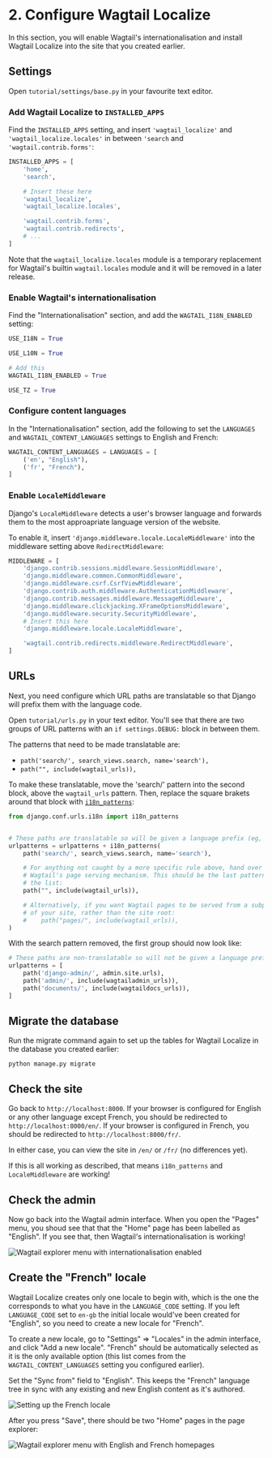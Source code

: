 # 2. Configure Wagtail Localize

In this section, you will enable Wagtail's internationalisation and install Wagtail Localize into the site that you
created earlier.

## Settings

Open ``tutorial/settings/base.py`` in your favourite text editor.

### Add Wagtail Localize to ``INSTALLED_APPS``

Find the ``INSTALLED_APPS`` setting, and insert ``'wagtail_localize'`` and ``'wagtail_localize.locales'`` in between
``'search`` and ``'wagtail.contrib.forms'``:

``` python
INSTALLED_APPS = [
    'home',
    'search',

    # Insert these here
    'wagtail_localize',
    'wagtail_localize.locales',

    'wagtail.contrib.forms',
    'wagtail.contrib.redirects',
    # ...
]
```

Note that the ``wagtail_localize.locales`` module is a temporary replacement for Wagtail's builtin ``wagtail.locales``
module and it will be removed in a later release.

### Enable Wagtail's internationalisation

Find the "Internationalisation" section, and add the ``WAGTAIL_I18N_ENABLED`` setting:

``` python
USE_I18N = True

USE_L10N = True

# Add this
WAGTAIL_I18N_ENABLED = True

USE_TZ = True
```

### Configure content languages

In the "Internationalisation" section, add the following to set the ``LANGUAGES`` and ``WAGTAIL_CONTENT_LANGUAGES``
settings to English and French:

``` python
WAGTAIL_CONTENT_LANGUAGES = LANGUAGES = [
    ('en', "English"),
    ('fr', "French"),
]
```

### Enable ``LocaleMiddleware``

Django's ``LocaleMiddleware`` detects a user's browser language and forwards them to the most approapriate language
version of the website.

To enable it, insert  ``'django.middleware.locale.LocaleMiddleware'`` into the middleware setting
above ``RedirectMiddleware``:

``` python
MIDDLEWARE = [
    'django.contrib.sessions.middleware.SessionMiddleware',
    'django.middleware.common.CommonMiddleware',
    'django.middleware.csrf.CsrfViewMiddleware',
    'django.contrib.auth.middleware.AuthenticationMiddleware',
    'django.contrib.messages.middleware.MessageMiddleware',
    'django.middleware.clickjacking.XFrameOptionsMiddleware',
    'django.middleware.security.SecurityMiddleware',
    # Insert this here
    'django.middleware.locale.LocaleMiddleware',

    'wagtail.contrib.redirects.middleware.RedirectMiddleware',
]
```

## URLs

Next, you need configure which URL paths are translatable so that Django will prefix them with the language code.

Open ``tutorial/urls.py`` in your text editor. You'll see that there are two groups of URL patterns with an
``if settings.DEBUG:`` block in between them.

The patterns that need to be made translatable are:

 - ``path('search/', search_views.search, name='search'),``
 - ``path("", include(wagtail_urls)),``

To make these translatable, move the 'search/' pattern into the second block, above the ``wagtail_urls`` pattern. Then,
replace the square brakets around that block with
[``i18n_patterns``](https://docs.djangoproject.com/en/3.1/topics/i18n/translation/#django.conf.urls.i18n.i18n_patterns):

``` python
from django.conf.urls.i18n import i18n_patterns


# These paths are translatable so will be given a language prefix (eg, '/en', '/fr')
urlpatterns = urlpatterns + i18n_patterns(
    path('search/', search_views.search, name='search'),

    # For anything not caught by a more specific rule above, hand over to
    # Wagtail's page serving mechanism. This should be the last pattern in
    # the list:
    path("", include(wagtail_urls)),

    # Alternatively, if you want Wagtail pages to be served from a subpath
    # of your site, rather than the site root:
    #    path("pages/", include(wagtail_urls)),
)
```

With the search pattern removed, the first group should now look like:

``` python
# These paths are non-translatable so will not be given a language prefix
urlpatterns = [
    path('django-admin/', admin.site.urls),
    path('admin/', include(wagtailadmin_urls)),
    path('documents/', include(wagtaildocs_urls)),
]
```

## Migrate the database

Run the migrate command again to set up the tables for Wagtail Localize in the database you created earlier:

``` shell
python manage.py migrate
```

## Check the site

Go back to ``http://localhost:8000``. If your browser is configured for English or any other language except French,
you should be redirected to ``http://localhost:8000/en/``.
If your browser is configured in French, you should be redirected to ``http://localhost:8000/fr/``.

In either case, you can view the site in ``/en/`` or ``/fr/`` (no differences yet).

If this is all working as described, that means ``i18n_patterns`` and ``LocaleMiddleware`` are working!

## Check the admin

Now go back into the Wagtail admin interface. When you open the "Pages" menu, you shoud see that that the "Home" page
has been labelled as "English". If you see that, then Wagtail's internationalisation is working!

![Wagtail explorer menu with internationalisation enabled](/_static/tutorial/wagtail-explorer-with-i18n.png)

## Create the "French" locale

Wagtail Localize creates only one locale to begin with, which is the one the corresponds to what you have in the
``LANGUAGE_CODE`` setting. If you left ``LANGUAGE_CODE`` set to ``en-gb`` the initial locale would've been created for
"English", so you need to create a new locale for "French".

To create a new locale, go to "Settings" => "Locales" in the admin interface, and click "Add a new locale". "French"
should be automatically selected as it is the only available option (this list comes from the
``WAGTAIL_CONTENT_LANGUAGES`` setting you configured earlier).

Set the "Sync from" field to "English". This keeps the "French" language tree in sync with any existing and new English
content as it's authored.

![Setting up the French locale](/_static/tutorial/wagtail-add-french-locale.png)

After you press "Save", there should be two "Home" pages in the page explorer:

![Wagtail explorer menu with English and French homepages](/_static/tutorial/wagtail-explorer-with-english-and-french.png)
